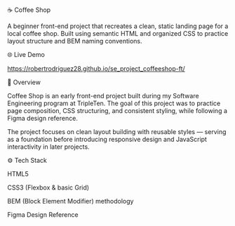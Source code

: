 ☕ Coffee Shop

A beginner front-end project that recreates a clean, static landing page for a local coffee shop. Built using semantic HTML and organized CSS to practice layout structure and BEM naming conventions.

🌐 Live Demo

https://robertrodriguez28.github.io/se_project_coffeeshop-ft/

🧩 Overview

Coffee Shop is an early front-end project built during my Software Engineering program at TripleTen.
The goal of this project was to practice page composition, CSS structuring, and consistent styling, while following a Figma design reference.

The project focuses on clean layout building with reusable styles — serving as a foundation before introducing responsive design and JavaScript interactivity in later projects.

⚙️ Tech Stack

HTML5

CSS3 (Flexbox & basic Grid)

BEM (Block Element Modifier) methodology

Figma Design Reference

